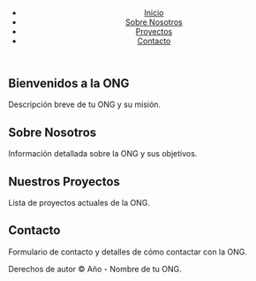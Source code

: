 <!DOCTYPE html>
<html lang="es">
<head>
    <meta charset="UTF-8">
    <meta name="viewport" content="width=device-width, initial-scale=1.0">
    <title>Sociedad de médicos del mañana</title>
    <link rel="stylesheet" href="styles.css"> <!-- Archivo CSS para estilos -->
</head>
<body>

<header>
    <nav>
        <ul>
            <li><a href="#inicio">Inicio</a></li>
            <li><a href="#sobre-nosotros">Sobre Nosotros</a></li>
            <li><a href="#proyectos">Proyectos</a></li>
            <li><a href="#contacto">Contacto</a></li>
        </ul>
    </nav>
</header>

<section id="inicio">
    <h1>Bienvenidos a la ONG</h1>
    <p>Descripción breve de tu ONG y su misión.</p>
</section>

<section id="sobre-nosotros">
    <h2>Sobre Nosotros</h2>
    <p>Información detallada sobre la ONG y sus objetivos.</p>
</section>

<section id="proyectos">
    <h2>Nuestros Proyectos</h2>
    <p>Lista de proyectos actuales de la ONG.</p>
</section>

<section id="contacto">
    <h2>Contacto</h2>
    <p>Formulario de contacto y detalles de cómo contactar con la ONG.</p>
</section>

<footer>
    <p>Derechos de autor &copy; Año - Nombre de tu ONG.</p>
</footer>

</body>
</html>

